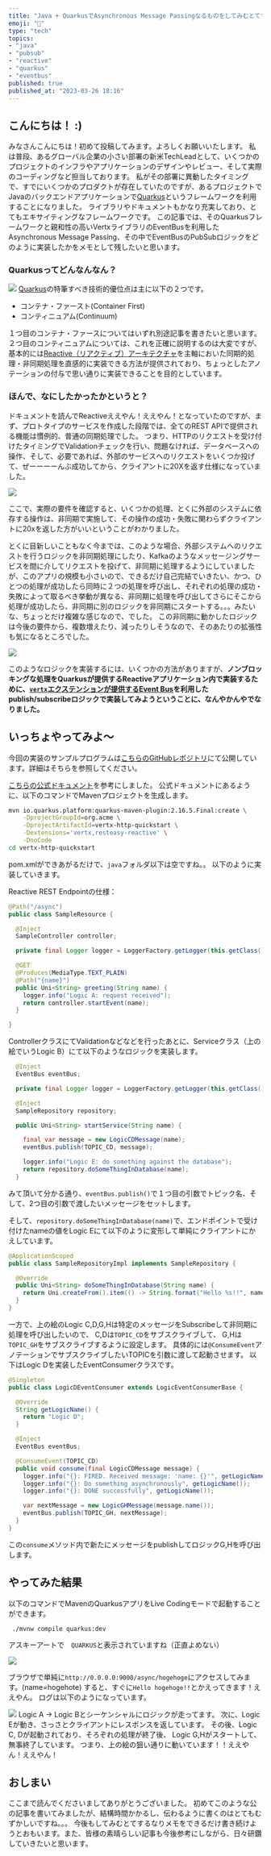 ```yaml
---
title: "Java + QuarkusでAsynchronous Message Passingなるものをしてみむとてするなり"
emoji: "🐰"
type: "tech"
topics:
- "java"
- "pubsub"
- "reactive"
- "quarkus"
- "eventbus"
published: true
published_at: "2023-03-26 18:16"
---
```


## こんにちは！ :)

みなさんこんにちは！初めて投稿してみます。よろしくお願いいたします。
私は普段、あるグローバル企業の小さい部署の新米TechLeadとして、いくつかのプロジェクトのインフラやアプリケーションのデザインやレビュー、そして実際のコーディングなど担当しております。
私がその部署に異動したタイミングで、すでにいくつかのプロダクトが存在していたのですが、あるプロジェクトでJavaのバックエンドアプリケーションで[Quarkus](https://quarkus.io/)というフレームワークを利用することになりました。
ライブラリやドキュメントもかなり充実しており、とてもエキサイティングなフレームワークです。
この記事では、そのQuarkusフレームワークと親和性の高いVertxライブラリのEventBusを利用したAsynchronous Message Passing、その中でEventBusのPubSubロジックをどのように実装したかをメモとして残したいと思います。

### Quarkusってどんなんなん？

![](https://storage.googleapis.com/zenn-user-upload/25ebd54609a5-20230326.png)
[Quarkus](https://quarkus.io/)の特筆すべき技術的優位点は主に以下の２つです。
- コンテナ・ファースト(Container First)
- コンティニュアム(Continuum)

１つ目のコンテナ・ファースについてはいずれ別途記事を書きたいと思います。
２つ目のコンティニュアムについては、これを正確に説明するのは大変ですが、基本的には[Reactive（リアクティブ）アーキテクチャ](https://quarkus.io/guides/quarkus-reactive-architecture)を主軸においた同期的処理・非同期処理を直感的に実装できる方法が提供されており、ちょっとしたアノテーションの付与で思い通りに実装できることを目的としています。

### ほんで、なにしたかったかというと？

ドキュメントを読んでReactiveええやん！ええやん！となっていたのですが、まず、プロトタイプのサービスを作成した段階では、全てのREST APIで提供される機能は慣例的、普通の同期処理でした。
つまり、HTTPのリクエストを受け付けたタイミングでValidationチェックを行い、問題なければ、データベースへの操作、そして、必要であれば、外部のサービスへのリクエストをいくつか投げて、ぜーーーーんぶ成功してから、クライアントに20Xを返す仕様になっていました。

![](https://storage.googleapis.com/zenn-user-upload/a5c10a9e97fd-20230326.png)



ここで、実際の要件を確認すると、いくつかの処理、とくに外部のシステムに依存する操作は、非同期で実施して、その操作の成功・失敗に関わらずクライアントに20xを返した方がいいということがわかりました。

とくに目新しいこともなく今までは、このような場合、外部システムへのリクエストを行うロジックを非同期処理にしたり、Kafkaのようなメッセージングサービスを間に介してリクエストを投げて、非同期に処理するようにしていましたが、このアプリの規模も小さいので、できるだけ自己完結でいきたい、かつ、ひとつの処理が成功したら同時に２つの処理を呼び出し、それぞれの処理の成功・失敗によって取るべき挙動が異なる、非同期に処理を呼び出してさらにそこから処理が成功したら、非同期に別のロジックを非同期にスタートする。。。みたいな、ちょっとだけ複雑な感じなので、でした。
この非同期に動かしたロジックは今後の要件から、複数増えたり、減ったりしそうなので、そのあたりの拡張性も気になるところでした。

![](https://storage.googleapis.com/zenn-user-upload/495349cf510f-20230326.png)

このようなロジックを実装するには、いくつかの方法がありますが、**ノンブロッキングな処理をQuarkusが提供するReactiveアプリケーション内で実装するために、[`vertx`エクステンションが提供するEvent Bus](https://vertx.io/docs/apidocs/io/vertx/core/eventbus/EventBus.html)を利用したpublish/subscribeロジックで実装してみようということに、なんやかんやでなりました。**

## いっちょやってみよ〜

今回の実装のサンプルプログラムは[こちらのGitHubレポジトリ](https://github.com/shoru-sssssaaaaaa/sample-eventbus-pubsub)にて公開しています。詳細はそちらを参照してください。

[こちらの公式ドキュメント](https://quarkus.io/guides/reactive-event-bus)を参考にしました。
公式ドキュメントにあるように、以下のコマンドでMavenプロジェクトを生成します。

```bash
mvn io.quarkus.platform:quarkus-maven-plugin:2.16.5.Final:create \
    -DprojectGroupId=org.acme \
    -DprojectArtifactId=vertx-http-quickstart \
    -Dextensions='vertx,resteasy-reactive' \
    -DnoCode
cd vertx-http-quickstart
```
pom.xmlができあがるだけで、`java`フォルダ以下は空ですね。。
以下のように実装していきます。

Reactive REST Endpointの仕様：
```java
@Path("/async")
public class SampleResource {

  @Inject
  SampleController controller;

  private final Logger logger = LoggerFactory.getLogger(this.getClass());

  @GET
  @Produces(MediaType.TEXT_PLAIN)
  @Path("{name}")
  public Uni<String> greeting(String name) {
    logger.info("Logic A: request received");
    return controller.startEvent(name);
  }

}
```
ControllerクラスにてValidationなどなどを行ったあとに、Serviceクラス（上の絵でいうLogic B）にて以下のようなロジックを実装します。

```java
  @Inject
  EventBus eventBus;

  private final Logger logger = LoggerFactory.getLogger(this.getClass());

  @Inject
  SampleRepository repository;

  public Uni<String> startService(String name) {

    final var message = new LogicCDMessage(name);
    eventBus.publish(TOPIC_CD, message);

    logger.info("Logic E: do something against the database");
    return repository.doSomeThingInDatabase(name);
  }
```
みて頂いて分かる通り、`eventBus.publish()`で１つ目の引数でトピック名、そして、2つ目の引数で渡したいメッセージをセットします。

そして、`repository.doSomeThingInDatabase(name)`で、エンドポイントで受け付けたnameの値をLogic Eにて以下のように変形して単純にクライアントにかえしています。

```java
@ApplicationScoped
public class SampleRepositoryImpl implements SampleRepository {

  @Override
  public Uni<String> doSomeThingInDatabase(String name) {
    return Uni.createFrom().item(() -> String.format("Hello %s!!", name));
  }
}
```

一方で、上の絵のLogic C,D,G,Hは特定のメッセージをSubscribeして非同期に処理を呼び出したいので、
C,Dは`TOPIC_CD`をサブスクライブして、
G,Hは`TOPIC_GH`をサブスクライブするように設定します。
具体的には`@ConsumeEvent`アノテーションでサブスクライブしたいTOPICを引数に渡して起動させます。
以下はLogic Dを実装したEventConsumerクラスです。

```java
@Singleton
public class LogicDEventConsumer extends LogicEventConsumerBase {

  @Override
  String getLogicName() {
    return "Logic D";
  }

  @Inject
  EventBus eventBus;

  @ConsumeEvent(TOPIC_CD)
  public void consume(final LogicCDMessage message) {
    logger.info("{}: FIRED. Received message: 'name: {}'", getLogicName(), message.name());
    logger.info("{}: Do something asynchronously", getLogicName());
    logger.info("{}: DONE successfully", getLogicName());

    var nextMessage = new LogicGHMessage(message.name());
    eventBus.publish(TOPIC_GH, nextMessage);
  }
}
```
この`consume`メソッド内で新たにメッセージをpublishしてロジックG,Hを呼び出します。

## やってみた結果

以下のコマンドでMavenのQuarkusアプリをLive Codingモードで起動することができます。
```
 ./mvnw compile quarkus:dev
```
アスキーアートで　`QUARKUS`と表示されていますね（正直よめない）

![](https://storage.googleapis.com/zenn-user-upload/20b7a7c5257a-20230326.png)

ブラウザで単純に`http://0.0.0.0:9000/async/hogehoge`にアクセスしてみます。(name=hogehote)
すると、すぐに`Hello hogehoge!!`とかえってきます！ええやん。
ログは以下のようになっています。

![](https://storage.googleapis.com/zenn-user-upload/0fa1e79cd03c-20230326.png)
Logic A -> Logic Bとシーケンシャルにロジックが走ってます。
次に、Logic Eが動き、さっさとクライアントにレスポンスを返しています。
その後、Logic C, Dが起動されており、そろぞれの処理が終了後、
Logic G,Hがスタートして、無事終了しています。
つまり、上の絵の狙い通りに動いています！！ええやん！ええやん！

## おしまい

ここまで読んでくださいましてありがとうございました。
初めてこのような公の記事を書いてみましたが、結構時間かかるし、伝わるように書くのはとてもむずかしいですね。。。
今後もしてみむとてするなりメモをできるだけ書き続けようとおもいます。また、皆様の素晴らしい記事も今後参考にしながら、日々研鑽していきたいと思います。
